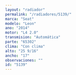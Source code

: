 ```yaml
---
layout: "radiador"
permalink: "/radiadores/5139/"
marca: "Seat"
modelo: "Leon"
ano: "2014"
motor: "L4 2.0"
transmision: "Automática"
parte: "65302"
clima: "Con clima"
alto: "25 9/16"
ancho: "17"
observaciones: ""
id: "5139"
---
```


